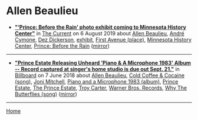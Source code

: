 # Allen Beaulieu

 - [**"‘Prince: Before the Rain’ photo exhibit coming to Minnesota History Center"**](https://blog.thecurrent.org/2019/08/prince-before-the-rain-photo-exhibit-coming-to-minnesota-history-center/) in [The Current](https://blog.thecurrent.org/) on 6 August 2019 about [Allen Beaulieu](../../topics/allen-beaulieu/index.md), [André Cymone](../../topics/andr-cymone/index.md), [Dez Dickerson](../../topics/dez-dickerson/index.md), [exhibit](../../topics/exhibit/index.md), [First Avenue (place)](../../topics/place/first-avenue/index.md), [Minnesota History Center](../../topics/minnesota-history-center/index.md), [Prince: Before the Rain](../../topics/prince-before-the-rain/index.md) ([mirror](https://web.archive.org/web/*/https://blog.thecurrent.org/2019/08/prince-before-the-rain-photo-exhibit-coming-to-minnesota-history-center/))

----

 - [**"Prince Estate Releasing Unheard 'Piano & A Microphone 1983' Album -- Record captured at singer's home studio is due out Sept. 21."**](https://www.billboard.com/articles/columns/rock/8459820/prince-estate-releasing-unheard-piano-a-microphone-1983-album) in [Billboard](https://www.billboard.com/) on 7 June 2018 about [Allen Beaulieu](../../topics/allen-beaulieu/index.md), [Cold Coffee & Cocaine (song)](../../topics/song/cold-coffee-cocaine/index.md), [Joni Mitchell](../../topics/joni-mitchell/index.md), [Piano and a Microphone 1983 (album)](../../topics/album/piano-and-a-microphone-1983/index.md), [Prince Estate](../../topics/prince-estate/index.md), [The Prince Estate](../../topics/the-prince-estate/index.md), [Troy Carter](../../topics/troy-carter/index.md), [Warner Bros. Records](../../topics/warner-bros-records/index.md), [Why The Butterflies (song)](../../topics/song/why-the-butterflies/index.md) ([mirror](https://web.archive.org/web/*/https://www.billboard.com/articles/columns/rock/8459820/prince-estate-releasing-unheard-piano-a-microphone-1983-album))

----

[Home](../)
